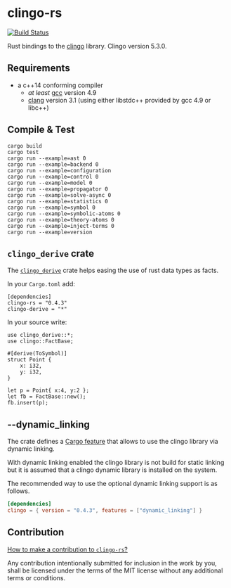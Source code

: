 # clingo-rs

[![Build Status](https://travis-ci.org/potassco/clingo-rs.svg?branch=master)](https://travis-ci.org/potassco/clingo-rs)

Rust bindings to the [clingo](https://github.com/potassco/clingo) library.
Clingo version 5.3.0.

## Requirements

- a c++14 conforming compiler
  - *at least* [gcc](https://gcc.gnu.org/) version 4.9
  - [clang](http://clang.llvm.org/) version 3.1 (using either libstdc++
    provided by gcc 4.9 or libc++)

## Compile & Test
    cargo build
    cargo test
    cargo run --example=ast 0
    cargo run --example=backend 0
    cargo run --example=configuration
    cargo run --example=control 0
    cargo run --example=model 0
    cargo run --example=propagator 0
    cargo run --example=solve-async 0
    cargo run --example=statistics 0
    cargo run --example=symbol 0
    cargo run --example=symbolic-atoms 0
    cargo run --example=theory-atoms 0
    cargo run --example=inject-terms 0
    cargo run --example=version


## `clingo_derive` crate

The [`clingo_derive`](https://docs.rs/clingo_derive) crate helps easing the use of rust data types as facts.

In your `Cargo.toml` add:

    [dependencies]
    clingo-rs = "0.4.3"
    clingo-derive = "*"

In your source write:

    use clingo_derive::*;
    use clingo::FactBase;

    #[derive(ToSymbol)]
    struct Point {
        x: i32,
        y: i32,
    }

    let p = Point{ x:4, y:2 };
    let fb = FactBase::new();
    fb.insert(p);


## --dynamic_linking

The crate defines a [Cargo feature] that allows to use the clingo library via dynamic linking.

[Cargo feature]: https://doc.rust-lang.org/cargo/reference/manifest.html#the-features-section

With dynamic linking enabled the clingo library is not build for static linking but it is assumed that a
clingo dynamic library is installed on the system.

The recommended way to use the optional dynamic linking support is as
follows.

```toml
[dependencies]
clingo = { version = "0.4.3", features = ["dynamic_linking"] }
```

## Contribution

[How to make a contribution to `clingo-rs`?](https://github.com/potassco/clingo-rs/blob/master/CONTRIBUTING.md)

Any contribution intentionally submitted for inclusion in the work by you, shall be licensed under the terms of the MIT license without any additional terms or conditions.
